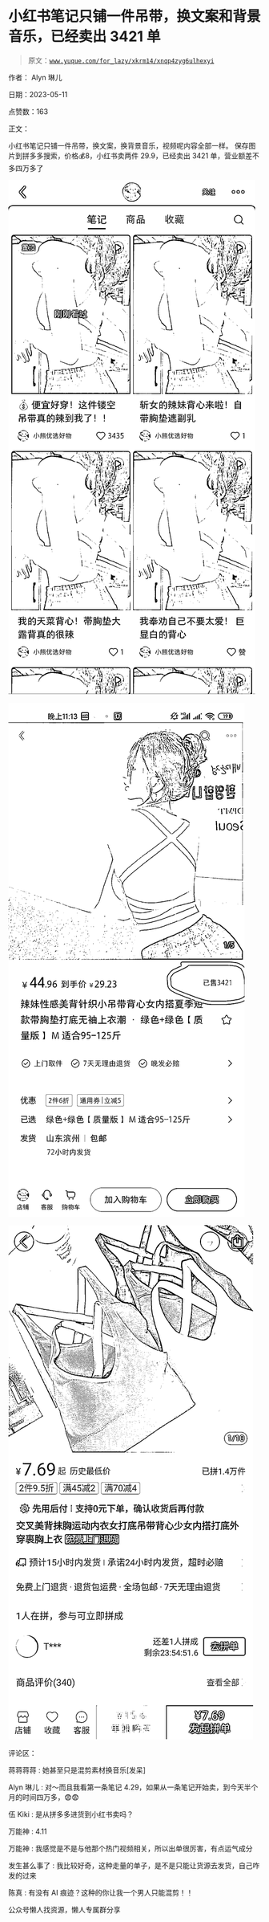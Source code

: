 # 小红书笔记只铺一件吊带，换文案和背景音乐，已经卖出 3421 单

> 原文：[`www.yuque.com/for_lazy/xkrm14/xnqp4zyg6ulhexyi`](https://www.yuque.com/for_lazy/xkrm14/xnqp4zyg6ulhexyi)



作者： Alyn 琳儿



日期：2023-05-11



点赞数：163



正文：



小红书笔记只铺一件吊带，换文案，换背景音乐，视频呢内容全部一样。 保存图片到拼多多搜索，价格💰8，小红书卖两件 29.9，已经卖出 3421 单，营业额差不多四万多了



![](img/a49229bda2bc8957b1b7364ff102e8ca.png)



![](img/93501dc8788d5a775bdecb96873d8dbc.png)



![](img/859299ecdf450350b5e7a1041ca905fc.png)



评论区：



蒋蒋蒋蒋 : 她甚至只是混剪素材换音乐[发呆]



Alyn 琳儿 : 对～而且我看第一条笔记 4.29，如果从一条笔记开始卖，到今天半个月的时间四万多，😨😨



伍 Kiki : 是从拼多多进货到小红书卖吗？



万能神 : 4.11



万能神 : 我感觉是不是与他那个热门视频相关，所以出单很厉害，有点运气成分



发生甚么事了 : 我比较好奇，这种走量的单子，是不是只能让货源去发货，自己咋发的过来



陈真 : 有没有 AI 痕迹？这种的你让我一个男人只能混剪！！



公众号懒人找资源，懒人专属群分享

